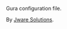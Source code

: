 Gura configuration file.

By [Jware Solutions](https://github.com/jware-solutions).

<!-- TODO: change yaml markdown when Gura is accepted as a configuration language -->
